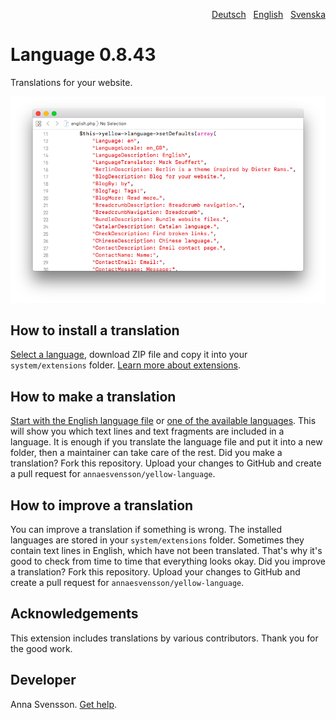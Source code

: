 <p align="right"><a href="README-de.md">Deutsch</a> &nbsp; <a href="README.md">English</a> &nbsp; <a href="README-sv.md">Svenska</a></p>

# Language 0.8.43

Translations for your website.

<p align="center"><img src="SCREENSHOT.png" alt="Screenshot"></p>

## How to install a translation

[Select a language](https://github.com/annaesvensson/yellow-language/tree/main/translations), download ZIP file and copy it into your `system/extensions` folder. [Learn more about extensions](https://github.com/annaesvensson/yellow-update).

## How to make a translation

[Start with the English language file](https://github.com/annaesvensson/yellow-language/blob/main/translations/english/english.php) or [one of the available languages](https://github.com/annaesvensson/yellow-language/tree/main/translations). This will show you which text lines and text fragments are included in a language. It is enough if you translate the language file and put it into a new folder, then a maintainer can take care of the rest. Did you make a translation? Fork this repository. Upload your changes to GitHub and create a pull request for `annaesvensson/yellow-language`.

## How to improve a translation

You can improve a translation if something is wrong. The installed languages are stored in your `system/extensions` folder. Sometimes they contain text lines in English, which have not been translated. That's why it's good to check from time to time that everything looks okay. Did you improve a translation? Fork this repository. Upload your changes to GitHub and create a pull request for `annaesvensson/yellow-language`.

## Acknowledgements

This extension includes translations by various contributors. Thank you for the good work.

## Developer

Anna Svensson. [Get help](https://datenstrom.se/yellow/help/).
